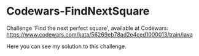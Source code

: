 # Codewars-FindNextSquare

Challenge 'Find the next perfect square', available at Codewars: https://www.codewars.com/kata/56269eb78ad2e4ced1000013/train/java

Here you can see my solution to this challenge.
